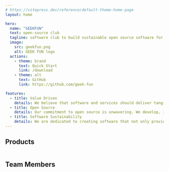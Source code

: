 ```yaml
---
# https://vitepress.dev/reference/default-theme-home-page
layout: home

hero:
  name: "GEEKFUN"
  text: open-source club
  tagline: software club to build sustainable open source software for the world
  image:
    src: geekfun.png
    alt: GEEK FUN logo
  actions:
    - theme: brand
      text: Quick Start
      link: /download
    - theme: alt
      text: GitHub
      link: https://github.com/geek-fun

features:
  - title: Value Driven
    details: We believe that software and services should deliver tangible value to both individuals and industries. By adhering to a value-oriented approach, we define and uphold key principles that focus on continuously driving meaningful outcomes and delivering long-term benefits.
  - title: Open Source
    details: Our commitment to open source is unwavering. We develop, iterate, and improve our software through transparent, collaborative processes that foster innovation and community-driven progress.
  - title: Software Sustainability
    details: We are dedicated to creating software that not only provides value but also prioritizes sustainability. Our goal is to develop solutions that contribute positively to the world while ensuring their long-term viability and impact.
---
```


## Products

<div style="display: flex;flex-wrap: wrap; justify-content: space-evenly;">
<Product :product='{name: "DocKit", logo: "/dockit.png",preview: "/dockit-client-ui.png", description: "A better NoSQL GUI client for Mac, Windows and Linux", url: "https://dockit.geekfun.club/"}'></Product>
<Product :product='{name: "AnyTerm", logo: "/anyterm.png",preview: "/anyterm-client-ui.png", description: "Supper lightweight SSH client and terminal for Mac, Windows and Linux", url: "https://github.com/geek-fun/AnyTerm"}'></Product>
<Product :product='{name: "ServerlessInsight", logo: "/serverlessinsight.png",preview: "/serverlessinsight-preview.png", description: "Full life cycle cross providers serverless application management for your fast-growing business.", url: "https://github.com/geek-fun/hostsless"}'></Product>
<Product :product='{name: "jest-search", logo: "/jest-search.png",preview: "/jest-search-preview.png", description: "Jest preset for running tests with local ElasticSearch, OpenSearch and ZincSearch.", url: "https://github.com/geek-fun/jest-search"}'></Product>
</div>

## Team Members
<TeamMembers></TeamMembers>
